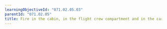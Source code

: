 ```yaml
---
learningObjectiveId: "071.02.05.03"
parentId: "071.02.05"
title: Fire in the cabin, in the flight crew compartment and in the cargo compartment
---
```

